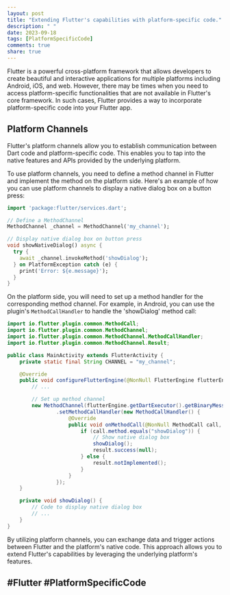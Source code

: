 ```yaml
---
layout: post
title: "Extending Flutter's capabilities with platform-specific code."
description: " "
date: 2023-09-18
tags: [PlatformSpecificCode]
comments: true
share: true
---
```


Flutter is a powerful cross-platform framework that allows developers to create beautiful and interactive applications for multiple platforms including Android, iOS, and web. However, there may be times when you need to access platform-specific functionalities that are not available in Flutter's core framework. In such cases, Flutter provides a way to incorporate platform-specific code into your Flutter app.

## Platform Channels

Flutter's platform channels allow you to establish communication between Dart code and platform-specific code. This enables you to tap into the native features and APIs provided by the underlying platform.

To use platform channels, you need to define a method channel in Flutter and implement the method on the platform side. Here's an example of how you can use platform channels to display a native dialog box on a button press:

```dart
import 'package:flutter/services.dart';

// Define a MethodChannel
MethodChannel _channel = MethodChannel('my_channel');

// Display native dialog box on button press
void showNativeDialog() async {
  try {
    await _channel.invokeMethod('showDialog');
  } on PlatformException catch (e) {
    print('Error: ${e.message}');
  }
}
```

On the platform side, you will need to set up a method handler for the corresponding method channel. For example, in Android, you can use the plugin's `MethodCallHandler` to handle the 'showDialog' method call:

```java
import io.flutter.plugin.common.MethodCall;
import io.flutter.plugin.common.MethodChannel;
import io.flutter.plugin.common.MethodChannel.MethodCallHandler;
import io.flutter.plugin.common.MethodChannel.Result;

public class MainActivity extends FlutterActivity {
    private static final String CHANNEL = "my_channel";

    @Override
    public void configureFlutterEngine(@NonNull FlutterEngine flutterEngine) {
        // ...

        // Set up method channel
        new MethodChannel(flutterEngine.getDartExecutor().getBinaryMessenger(), CHANNEL)
                .setMethodCallHandler(new MethodCallHandler() {
                    @Override
                    public void onMethodCall(@NonNull MethodCall call, @NonNull Result result) {
                        if (call.method.equals("showDialog")) {
                            // Show native dialog box
                            showDialog();
                            result.success(null);
                        } else {
                            result.notImplemented();
                        }
                    }
                });
    }

    private void showDialog() {
        // Code to display native dialog box
        // ...
    }
}
```

By utilizing platform channels, you can exchange data and trigger actions between Flutter and the platform's native code. This approach allows you to extend Flutter's capabilities by leveraging the underlying platform's features.

## #Flutter #PlatformSpecificCode